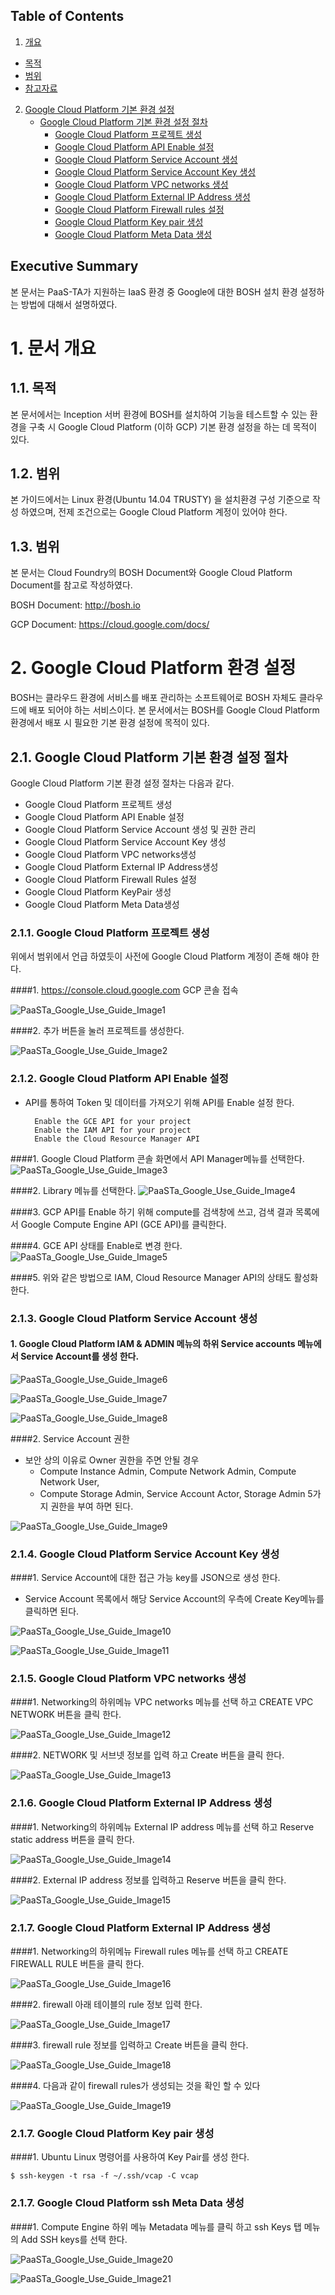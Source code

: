 ## Table of Contents

1. [개요](#1)
  * [목적](#2)
  * [범위](#3)
  * [참고자료](#4)
2. [Google Cloud Platform 기본 환경 설정](#5)
	* [Google Cloud Platform 기본 환경 설정 절차](#6)
		* [Google Cloud Platform 프로젝트 생성](#7)
		* [Google Cloud Platform API Enable 설정](#8)
		* [Google Cloud Platform Service Account 생성](#9)
		* [Google Cloud Platform Service Account Key 생성](#10)
		* [Google Cloud Platform VPC networks 생성](#11)
		* [Google Cloud Platform External IP Address 생성](#12)
		* [Google Cloud Platform Firewall rules 설정](#13)
		* [Google Cloud Platform Key pair 생성](#14)
		* [Google Cloud Platform Meta Data 생성](#15)


## Executive Summary

본 문서는 PaaS-TA가 지원하는 IaaS 환경 중 Google에 대한 BOSH 설치 환경 설정하는 방법에 대해서 설명하였다.

# <div id='1'/>1.  문서 개요 

## <div id='2'/>1.1.  목적
본 문서에서는 Inception 서버 환경에 BOSH를 설치하여 기능을 테스트할 수 있는 환경을 구축 시 Google Cloud Platform (이하 GCP) 기본 환경 설정을 하는 데 목적이 있다. 

## <div id='3'/>1.2.  범위
본 가이드에서는 Linux 환경(Ubuntu 14.04 TRUSTY) 을 설치환경 구성 기준으로 작성 하였으며, 전제 조건으로는 Google Cloud Platform 계정이 있어야 한다.

## <div id='4'/>1.3.  범위
본 문서는 Cloud Foundry의 BOSH Document와 Google Cloud Platform Document를 참고로 작성하였다.

BOSH Document: http://bosh.io

GCP Document: https://cloud.google.com/docs/

# <div id='5'/>2.  Google Cloud Platform 환경 설정

BOSH는 클라우드 환경에 서비스를 배포 관리하는 소프트웨어로 BOSH 자체도 클라우드에 배포 되어야 
하는 서비스이다. 본 문서에서는 BOSH를 Google Cloud Platform 환경에서 배포 시 필요한 기본 환경 설정에 목적이 있다.

## <div id='6'/>2.1. Google Cloud Platform 기본 환경 설정 절차
Google Cloud Platform 기본 환경 설정 절차는 다음과 같다.

-	Google Cloud Platform 프로젝트 생성 
-	Google Cloud Platform API Enable 설정 
-	Google Cloud Platform Service Account 생성 및 권한 관리
-	Google Cloud Platform Service Account Key 생성
-	Google Cloud Platform VPC networks생성
-	Google Cloud Platform External IP Address생성
-	Google Cloud Platform Firewall Rules 설정 
-	Google Cloud Platform KeyPair 생성
-	Google Cloud Platform Meta Data생성

### <div id='7'/>2.1.1. Google Cloud Platform 프로젝트 생성

위에서 범위에서 언급 하였듯이 사전에  Google Cloud Platform 계정이 존해 해야 한다.

####1.	https://console.cloud.google.com GCP 콘솔 접속

![PaaSTa_Google_Use_Guide_Image1]

####2.	추가 버튼을 눌러 프로젝트를 생성한다.

![PaaSTa_Google_Use_Guide_Image2]

### <div id='8'/>2.1.2. Google Cloud Platform API Enable 설정
- API를 통하여 Token 및 데이터를 가져오기 위해 API를 Enable 설정 한다.

		Enable the GCE API for your project
		Enable the IAM API for your project
		Enable the Cloud Resource Manager API

####1. Google Cloud Platform 콘솔 화면에서 API Manager메뉴를 선택한다.
![PaaSTa_Google_Use_Guide_Image3]

####2. Library 메뉴를 선택한다.
![PaaSTa_Google_Use_Guide_Image4]


####3. GCP API를 Enable 하기 위해 compute를 검색창에 쓰고, 검색 결과 목록에서 Google Compute Engine API (GCE API)를 클릭한다.

####4.	GCE API 상태를 Enable로 변경 한다.
![PaaSTa_Google_Use_Guide_Image5]

####5. 위와 같은 방법으로 IAM, Cloud Resource Manager API의 상태도 활성화 한다. 


### <div id='9'/>2.1.3. Google Cloud Platform Service Account 생성

#### 1.	Google Cloud Platform IAM & ADMIN 메뉴의 하위 Service accounts 메뉴에서 Service Account를 생성 한다.
![PaaSTa_Google_Use_Guide_Image6]

![PaaSTa_Google_Use_Guide_Image7]

![PaaSTa_Google_Use_Guide_Image8]

####2.	Service Account 권한
- 보안 상의 이유로 Owner 권한을 주면 안될 경우 
	- Compute Instance Admin, Compute Network Admin, Compute Network User, 
	- Compute Storage Admin, Service Account Actor, Storage Admin 5가지 권한을 부여 하면 된다.

![PaaSTa_Google_Use_Guide_Image9]

### <div id='10'/>2.1.4. Google Cloud Platform Service Account Key 생성

####1.	Service Account에 대한 접근 가능  key를 JSON으로 생성 한다.
-	Service Account 목록에서 해당 Service Account의 우측에 Create Key메뉴를 클릭하면 된다.

![PaaSTa_Google_Use_Guide_Image10]

![PaaSTa_Google_Use_Guide_Image11]


### <div id='11'/>2.1.5. Google Cloud Platform VPC networks 생성

####1.	Networking의 하위메뉴 VPC networks 메뉴를 선택 하고 CREATE VPC NETWORK 버튼을 클릭 한다.

![PaaSTa_Google_Use_Guide_Image12]

####2.	NETWORK 및 서브넷 정보를 입력 하고 Create 버튼을 클릭 한다.

![PaaSTa_Google_Use_Guide_Image13]

### <div id='12'/>2.1.6. Google Cloud Platform External IP Address 생성

####1.	Networking의 하위메뉴 External IP address 메뉴를 선택 하고 Reserve static address 버튼을 클릭 한다.

![PaaSTa_Google_Use_Guide_Image14]

####2.	External IP address 정보를 입력하고 Reserve 버튼을 클릭 한다.

![PaaSTa_Google_Use_Guide_Image15]

### <div id='13'/>2.1.7. Google Cloud Platform External IP Address 생성

####1.	Networking의 하위메뉴 Firewall rules 메뉴를 선택 하고 CREATE FIREWALL RULE 버튼을 클릭 한다.

![PaaSTa_Google_Use_Guide_Image16]

####2.	firewall 아래 테이블의 rule 정보 입력 한다.

![PaaSTa_Google_Use_Guide_Image17]

####3.	firewall rule 정보를 입력하고 Create 버튼을 클릭 한다.

![PaaSTa_Google_Use_Guide_Image18]

####4.	다음과 같이 firewall rules가 생성되는 것을 확인 할 수 있다

![PaaSTa_Google_Use_Guide_Image19]

### <div id='14'/>2.1.7. Google Cloud Platform Key pair 생성 
####1.	Ubuntu Linux 명령어를 사용하여 Key Pair를 생성 한다.

	$ ssh-keygen -t rsa -f ~/.ssh/vcap -C vcap

### <div id='15'/>2.1.7. Google Cloud Platform ssh Meta Data 생성
####1.	Compute Engine 하위 메뉴 Metadata 메뉴를 클릭 하고 ssh Keys 탭 메뉴의 Add SSH keys를 선택 한다.

![PaaSTa_Google_Use_Guide_Image20]

![PaaSTa_Google_Use_Guide_Image21]

[PaaSTa_Google_Use_Guide_Image1]:../images/IaaS/Google/1.png
[PaaSTa_Google_Use_Guide_Image2]:../images/IaaS/Google/2.png
[PaaSTa_Google_Use_Guide_Image3]:../images/IaaS/Google/3.png
[PaaSTa_Google_Use_Guide_Image4]:../images/IaaS/Google/4.png
[PaaSTa_Google_Use_Guide_Image5]:../images/IaaS/Google/5.png
[PaaSTa_Google_Use_Guide_Image6]:../images/IaaS/Google/6.png
[PaaSTa_Google_Use_Guide_Image7]:../images/IaaS/Google/7.png
[PaaSTa_Google_Use_Guide_Image8]:../images/IaaS/Google/8.png
[PaaSTa_Google_Use_Guide_Image9]:../images/IaaS/Google/9.png
[PaaSTa_Google_Use_Guide_Image10]:../images/IaaS/Google/10.png
[PaaSTa_Google_Use_Guide_Image11]:../images/IaaS/Google/11.png
[PaaSTa_Google_Use_Guide_Image12]:../images/IaaS/Google/12.png
[PaaSTa_Google_Use_Guide_Image13]:../images/IaaS/Google/13.png
[PaaSTa_Google_Use_Guide_Image14]:../images/IaaS/Google/14.png
[PaaSTa_Google_Use_Guide_Image15]:../images/IaaS/Google/15.png
[PaaSTa_Google_Use_Guide_Image16]:../images/IaaS/Google/16.png
[PaaSTa_Google_Use_Guide_Image17]:../images/IaaS/Google/17.png
[PaaSTa_Google_Use_Guide_Image18]:../images/IaaS/Google/18.png
[PaaSTa_Google_Use_Guide_Image19]:../images/IaaS/Google/19.png
[PaaSTa_Google_Use_Guide_Image20]:../images/IaaS/Google/20.png
[PaaSTa_Google_Use_Guide_Image21]:../images/IaaS/Google/21.png
[PaaSTa_Google_Use_Guide_Image22]:../images/IaaS/Google/22.png



